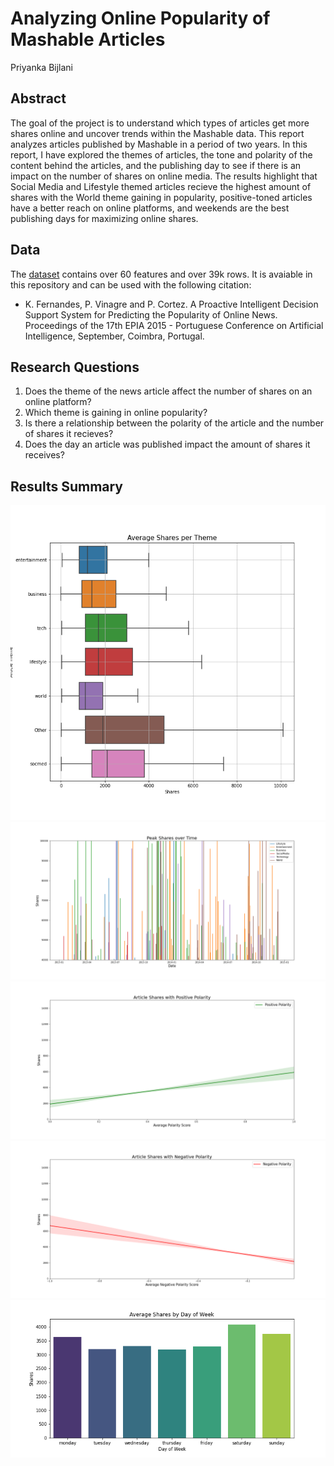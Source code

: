 # Analyzing Online Popularity of Mashable Articles
Priyanka Bijlani

## Abstract
The goal of the project is to understand which types of articles get more shares online and uncover trends within the Mashable data. This report analyzes articles published by Mashable in a period of two years. In this report, I have explored the themes of articles, the tone and polarity of the content behind the articles, and the publishing day to see if there is an impact on the number of shares on online media. The results highlight that Social Media and Lifestyle themed articles recieve the highest amount of shares with the World theme gaining in popularity, positive-toned articles have a better reach on online platforms, and weekends are the best publishing days for maximizing online shares.

## Data

The [dataset](http://archive.ics.uci.edu/ml/datasets/Online+News+Popularity#) contains over 60 features and over 39k rows. It is avaiable in this repository and can be used with the following citation:
 - K. Fernandes, P. Vinagre and P. Cortez. A Proactive Intelligent Decision Support System for Predicting the Popularity of Online News. Proceedings of the 17th EPIA 2015 - Portuguese Conference on Artificial Intelligence, September, Coimbra, Portugal.
 
## Research Questions
1. Does the theme of the news article affect the number of shares on an online platform? 
2. Which theme is gaining in online popularity? 
3. Is there a relationship between the polarity of the article and the number of shares it recieves?
4. Does the day an article was published impact the amount of shares it receives?

## Results Summary
![Screenshot](SharesPerTheme.png)
![Screenshot](SharesOverTime.png)
![Screenshot](PositivePolarity.png)
![Screenshot](NegativePolarity.png)
![Screenshot](SharesPerWeekday.png)
